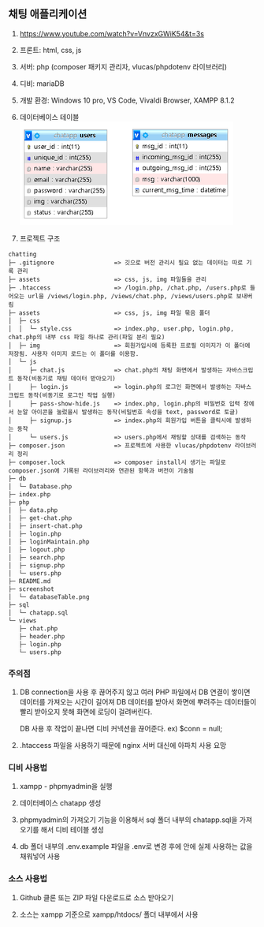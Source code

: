 ## 채팅 애플리케이션

1. <https://www.youtube.com/watch?v=VnvzxGWiK54&t=3s>

2. 프론트: html, css, js
3. 서버: php (composer 패키지 관리자, vlucas/phpdotenv 라이브러리)
4. 디비: mariaDB

5. 개발 환경: Windows 10 pro, VS Code, Vivaldi Browser, XAMPP 8.1.2

6. 데이터베이스 테이블
   ![데이터베이스 테이블](screenshot/databaseTable.png)

7. 프로젝트 구조

```
chatting
├─ .gitignore                 => 깃으로 버전 관리시 필요 없는 데이터는 따로 기록 관리
├─ assets                     => css, js, img 파일들을 관리
├─ .htaccess                  => /login.php, /chat.php, /users.php로 들어오는 url을 /views/login.php, /views/chat.php, /views/users.php로 보내버림
├─ assets                     => css, js, img 파일 묶음 폴더
│  ├─ css
│  │  └─ style.css            => index.php, user.php, login.php, chat.php의 내부 css 파일 하나로 관리(파일 분리 필요)
│  ├─ img                     => 회원가입시에 등록한 프로필 이미지가 이 폴더에 저장됨. 사용자 이미지 로드는 이 폴더를 이용함.
│  └─ js
│     ├─ chat.js              => chat.php의 채팅 화면에서 발생하는 자바스크립트 동작(비동기로 채팅 데이터 받아오기)
│     ├─ login.js             => login.php의 로그인 화면에서 발생하는 자바스크립트 동작(비동기로 로그인 작업 실행)
│     ├─ pass-show-hide.js    => index.php, login.php의 비밀번호 입력 창에서 눈알 아이콘을 눌렀을시 발생하는 동작(비밀번호 속성을 text, password로 토글)
│     ├─ signup.js            => index.php의 회원가입 버튼을 클릭시에 발생하는 동작
│     └─ users.js             => users.php에서 채팅할 상대를 검색하는 동작
├─ composer.json              => 프로젝트에 사용한 vlucas/phpdotenv 라이브러리 정리
├─ composer.lock              => composer install시 생기는 파일로 composer.json에 기록된 라이브러리와 연관된 항목과 버전이 기술됨
├─ db
│  └─ Database.php
├─ index.php
├─ php
│  ├─ data.php
│  ├─ get-chat.php
│  ├─ insert-chat.php
│  ├─ login.php
│  ├─ loginMaintain.php
│  ├─ logout.php
│  ├─ search.php
│  ├─ signup.php
│  └─ users.php
├─ README.md
├─ screenshot
│  └─ databaseTable.png
├─ sql
│  └─ chatapp.sql
└─ views
   ├─ chat.php
   ├─ header.php
   ├─ login.php
   └─ users.php

```

### 주의점

1. DB connection을 사용 후 끊어주지 않고 여러 PHP 파일에서
   DB 연결이 쌓이면 데이터를 가져오는 시간이 길어져
   DB 데이터를 받아서 화면에 뿌려주는 데이터들이
   빨리 받아오지 못해 화면에 로딩이 걸려버린다.

   DB 사용 후 작업이 끝나면 디비 커넥션을 끊어준다.
   ex) $conn = null;

2. .htaccess 파일을 사용하기 때문에 nginx 서버 대신에 아파치 사용 요망

### 디비 사용법

1. xampp - phpmyadmin을 실행

2. 데이터베이스 chatapp 생성

3. phpmyadmin의 가져오기 기능을 이용해서 sql 폴더 내부의 chatapp.sql을 가져오기를 해서 디비 테이블 생성

4. db 폴더 내부의 .env.example 파일을 .env로 변경 후에 안에 실제 사용하는 값을 채워넣어 사용

### 소스 사용법

1. Github 클론 또는 ZIP 파일 다운로드로 소스 받아오기

2. 소스는 xampp 기준으로 xampp/htdocs/ 폴더 내부에서 사용
